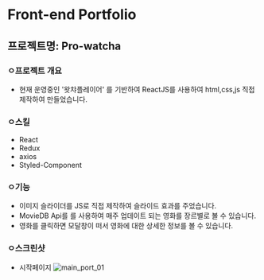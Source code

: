# Front-end Portfolio

## 프로젝트명: Pro-watcha

### ㅇ프로젝트 개요 
- 현재 운영중인 '왓챠플레이어' 를 기반하여 ReactJS를 사용하여 html,css,js 직접 제작하여 만들었습니다.  

### ㅇ스킬
- React
- Redux
- axios
- Styled-Component

### ㅇ기능
- 이미지 슬라이더를 JS로 직접 제작하여 슬라이드 효과를 주었습니다.
- MovieDB Api를 를 사용하여 매주 업데이트 되는 영화를 장르별로 볼 수 있습니다.
- 영화를 클릭하면 모달창이 떠서 영화에 대한 상세한 정보를 볼 수 있습니다.

### ㅇ스크린샷
- 시작페이지
![main_port_01](https://user-images.githubusercontent.com/39721152/70598579-7da10780-1c2e-11ea-82c0-e61b7933f3ca.jpg)



